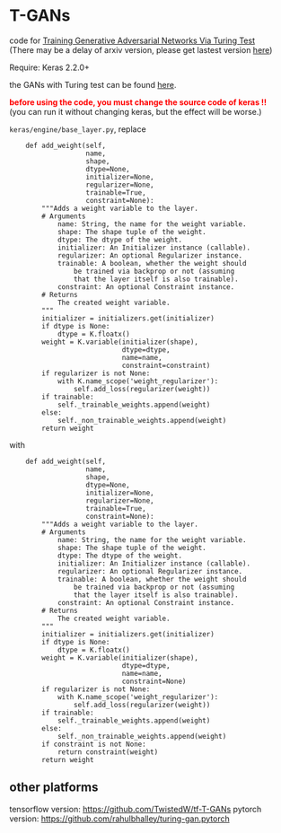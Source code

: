 # T-GANs

code for <a href="https://arxiv.org/abs/1810.10948">Training Generative Adversarial Networks Via Turing Test</a><br>
(There may be a delay of arxiv version, please get lastest version <a href="https://github.com/bojone/T-GANs/blob/master/paper%20-%20Training%20Generative%20Adversarial%20Networks%20Via%20Turing%20Test.pdf">here</a>)

Require: Keras 2.2.0+

the GANs with Turing test can be found <a href="https://github.com/bojone/gan">here</a>.

<font color="red"><strong>before using the code, you must change the source code of keras !!</strong></font><br>
(you can run it without changing keras, but the effect will be worse.)

`keras/engine/base_layer.py`, replace

```
    def add_weight(self,
                   name,
                   shape,
                   dtype=None,
                   initializer=None,
                   regularizer=None,
                   trainable=True,
                   constraint=None):
        """Adds a weight variable to the layer.
        # Arguments
            name: String, the name for the weight variable.
            shape: The shape tuple of the weight.
            dtype: The dtype of the weight.
            initializer: An Initializer instance (callable).
            regularizer: An optional Regularizer instance.
            trainable: A boolean, whether the weight should
                be trained via backprop or not (assuming
                that the layer itself is also trainable).
            constraint: An optional Constraint instance.
        # Returns
            The created weight variable.
        """
        initializer = initializers.get(initializer)
        if dtype is None:
            dtype = K.floatx()
        weight = K.variable(initializer(shape),
                            dtype=dtype,
                            name=name,
                            constraint=constraint)
        if regularizer is not None:
            with K.name_scope('weight_regularizer'):
                self.add_loss(regularizer(weight))
        if trainable:
            self._trainable_weights.append(weight)
        else:
            self._non_trainable_weights.append(weight)
        return weight
```
with
```
    def add_weight(self,
                   name,
                   shape,
                   dtype=None,
                   initializer=None,
                   regularizer=None,
                   trainable=True,
                   constraint=None):
        """Adds a weight variable to the layer.
        # Arguments
            name: String, the name for the weight variable.
            shape: The shape tuple of the weight.
            dtype: The dtype of the weight.
            initializer: An Initializer instance (callable).
            regularizer: An optional Regularizer instance.
            trainable: A boolean, whether the weight should
                be trained via backprop or not (assuming
                that the layer itself is also trainable).
            constraint: An optional Constraint instance.
        # Returns
            The created weight variable.
        """
        initializer = initializers.get(initializer)
        if dtype is None:
            dtype = K.floatx()
        weight = K.variable(initializer(shape),
                            dtype=dtype,
                            name=name,
                            constraint=None)
        if regularizer is not None:
            with K.name_scope('weight_regularizer'):
                self.add_loss(regularizer(weight))
        if trainable:
            self._trainable_weights.append(weight)
        else:
            self._non_trainable_weights.append(weight)
        if constraint is not None:
            return constraint(weight)
        return weight
```  

<h2>other platforms</h2>

tensorflow version: https://github.com/TwistedW/tf-T-GANs
pytorch version: https://github.com/rahulbhalley/turing-gan.pytorch
